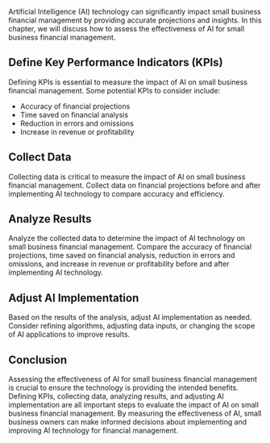 
Artificial Intelligence (AI) technology can significantly impact small business financial management by providing accurate projections and insights. In this chapter, we will discuss how to assess the effectiveness of AI for small business financial management.

Define Key Performance Indicators (KPIs)
----------------------------------------

Defining KPIs is essential to measure the impact of AI on small business financial management. Some potential KPIs to consider include:

* Accuracy of financial projections
* Time saved on financial analysis
* Reduction in errors and omissions
* Increase in revenue or profitability

Collect Data
------------

Collecting data is critical to measure the impact of AI on small business financial management. Collect data on financial projections before and after implementing AI technology to compare accuracy and efficiency.

Analyze Results
---------------

Analyze the collected data to determine the impact of AI technology on small business financial management. Compare the accuracy of financial projections, time saved on financial analysis, reduction in errors and omissions, and increase in revenue or profitability before and after implementing AI technology.

Adjust AI Implementation
------------------------

Based on the results of the analysis, adjust AI implementation as needed. Consider refining algorithms, adjusting data inputs, or changing the scope of AI applications to improve results.

Conclusion
----------

Assessing the effectiveness of AI for small business financial management is crucial to ensure the technology is providing the intended benefits. Defining KPIs, collecting data, analyzing results, and adjusting AI implementation are all important steps to evaluate the impact of AI on small business financial management. By measuring the effectiveness of AI, small business owners can make informed decisions about implementing and improving AI technology for financial management.
